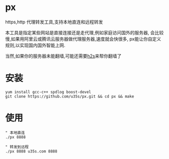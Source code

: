 # px

https,http 代理转发工具,支持本地直连和远程转发

本工具是指定某些网站是直接连接还是走代理,例如家庭访问国外的服务器,
会比较慢,如果用阿里云或腾讯云服务器做代理服务器,速度就会快很多,
px能让你自定义规则,以实现国内国外智能上网.

当然,如果你的服务器未能翻墙,可能还需要[h2s](https://github.com/u35s/h2s)来帮你翻墙了

# 安装
```shell
yum install gcc-c++ spdlog boost-devel
git clone https://github.com/u35s/px.git && cd px && make 
```
# 使用

```
" 本地直连
./px 8888

" 转发到远程
./px 8888 u35s.com 8888
```

